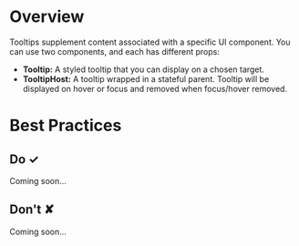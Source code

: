 # Overview
Tooltips supplement content associated with a specific UI component. You can use two components, and each has different props:

- **Tooltip:** A styled tooltip that you can display on a chosen target.
- **TooltipHost:** A tooltip wrapped in a stateful parent. Tooltip will be displayed on hover or focus and removed when focus&#x2F;hover removed.

# Best Practices

## Do &#10003;
Coming soon...

## Don't &#10008;
Coming soon...